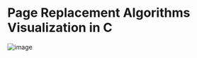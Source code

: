 # Page Replacement Algorithms Visualization in C
![image](https://github.com/user-attachments/assets/1789ef7a-269d-4b9f-86cb-8dc7945a5a12)
